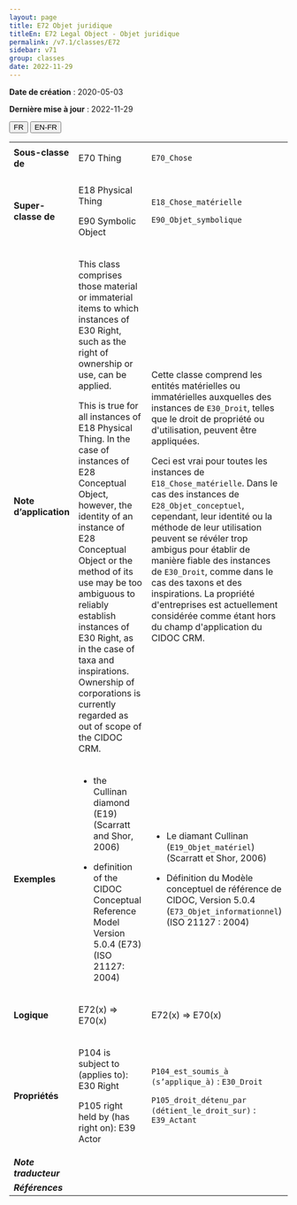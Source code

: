 ```yaml
---
layout: page
title: E72 Objet juridique
titleEn: E72 Legal Object - Objet juridique
permalink: /v7.1/classes/E72
sidebar: v71
group: classes
date: 2022-11-29
---
```


**Date de création** : 2020-05-03

**Dernière mise à jour** : 2022-11-29

<div class="lang-buttons">
  <button id="fr" class="activate">FR</button>
  <button id="en-fr">EN-FR</button>
</div>

<table>
				<tbody>
				<tr>
					<td><strong>Sous-classe de</strong></td>
					<td class="en"><p>E70 Thing</p>
							</td>
						<td><p><code class="language-plaintext highlighter-rouge">E70_Chose</code></p>
							</td>
						</tr>
					<tr>
					<td><strong>Super-classe de</strong></td>
					<td class="en"><p>E18 Physical Thing</p>
							<p>E90 Symbolic Object</p>
							</td>
						<td><p><code class="language-plaintext highlighter-rouge">E18_Chose_matérielle</code></p>
							<p><code class="language-plaintext highlighter-rouge">E90_Objet_symbolique</code></p>
							</td>
						</tr>
					<tr>
					<td><strong>Note d’application</strong></td>
					<td class="en"><p>This class comprises those material or immaterial items to which instances of E30 Right, such as the right of ownership or use, can be applied.</p>
							<p>This is true for all instances of E18 Physical Thing. In the case of instances of E28 Conceptual Object, however, the identity of an instance of E28 Conceptual Object or the method of its use may be too ambiguous to reliably establish instances of E30 Right, as in the case of taxa and inspirations. Ownership of corporations is currently regarded as out of scope of the CIDOC CRM.</p>
							</td>
						<td><p>Cette classe comprend les entités matérielles ou immatérielles auxquelles des instances de <code class="language-plaintext highlighter-rouge">E30_Droit</code>, telles que le droit de propriété ou d'utilisation, peuvent être appliquées.</p>
							<p></p>
							<p>Ceci est vrai pour toutes les instances de <code class="language-plaintext highlighter-rouge">E18_Chose_matériell</code><code class="language-plaintext highlighter-rouge">e</code>. Dans le cas des instances de <code class="language-plaintext highlighter-rouge">E28_Objet_conceptuel</code>, cependant, leur identité ou la méthode de leur utilisation peuvent se révéler trop ambigus pour établir de manière fiable des instances de <code class="language-plaintext highlighter-rouge">E30_Droit</code>, comme dans le cas des taxons et des inspirations. La propriété d'entreprises est actuellement considérée comme étant hors du champ d'application du CIDOC CRM.</p>
							</td>
						</tr>
					<tr>
					<td><strong>Exemples</strong></td>
					<td class="en"><ul><li><p>the Cullinan diamond (E19) (Scarratt and Shor, 2006)</p>
							</li>
									<li><p>definition of the CIDOC Conceptual Reference Model Version 5.0.4 (E73) (ISO 21127: 2004)</p>
							</li></ul>
										</td>
						<td><ul><li><p>Le diamant Cullinan (<code class="language-plaintext highlighter-rouge">E19_Objet_matériel</code>) (Scarratt et Shor, 2006)</p>
							</li>
									<li><p>Définition du Modèle conceptuel de référence de<strong> </strong>CIDOC, Version 5.0.4 (<code class="language-plaintext highlighter-rouge">E73_Objet_informationnel</code>) (ISO 21127 : 2004)</p>
							</li></ul>
										</td>
						</tr>
					<tr>
					<td><strong>Logique</strong></td>
					<td class="en"><p>E72(x) ⇒ E70(x)</p>
							</td>
						<td><p>E72(x) ⇒ E70(x)</p>
							</td>
						</tr>
					<tr>
					<td><strong>Propriétés</strong></td>
					<td class="en"><p>P104 is subject to (applies to): E30 Right</p>
							<p>P105 right held by (has right on): E39 Actor</p>
							</td>
						<td><p><code class="language-plaintext highlighter-rouge">P104_est_soumis_à (s’applique_à)</code> : <code class="language-plaintext highlighter-rouge">E30_Droit</code></p>
							<p><code class="language-plaintext highlighter-rouge">P105_droit_détenu_par (détient_le_droit_sur)</code> : <code class="language-plaintext highlighter-rouge">E39_Actant</code></p>
							</td>
						</tr>
					<tr>
					<td><strong><em>Note traducteur</em></strong></td>
					<td colspan="2"><p></p>
							</td>
						</tr>
					<tr>
					<td><strong><em>Références</em></strong></td>
					<td colspan="2"><p><em></em></p>
							</td>
						</tr>
					</tbody>
				</table>
				